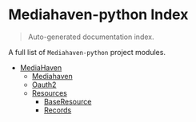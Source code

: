 # Mediahaven-python Index

> Auto-generated documentation index.

A full list of `Mediahaven-python` project modules.

- [MediaHaven](docs/mediahaven/index.md#mediahaven)
    - [Mediahaven](docs/mediahaven/mediahaven.md#mediahaven)
    - [Oauth2](docs/mediahaven/oauth2.md#oauth2)
    - [Resources](docs/mediahaven/resources/index.md#resources)
        - [BaseResource](docs/mediahaven/resources/base_resource.md#baseresource)
        - [Records](docs/mediahaven/resources/records.md#records)
